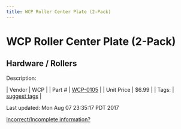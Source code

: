 ```yaml
---
title: WCP Roller Center Plate (2-Pack)
---
```


# WCP Roller Center Plate (2-Pack)
## Hardware / Rollers
Description: 	 

| Vendor | WCP | 
| Part # | [WCP-0105](http://www.wcproducts.net/WCP-0105) | 
| Unit Price | $6.99 | 
| Tags: | [suggest tags](https://docs.google.com/forms/d/e/1FAIpQLSeWyY8v3RgOty-MyWmh9U0iivNYN_molChYyS-0U-o-kOAv_g/viewform) | 

Last updated: Mon Aug 07 23:35:17 PDT 2017

 [Incorrect/Incomplete information?](https://docs.google.com/forms/d/e/1FAIpQLSeWyY8v3RgOty-MyWmh9U0iivNYN_molChYyS-0U-o-kOAv_g/viewform)